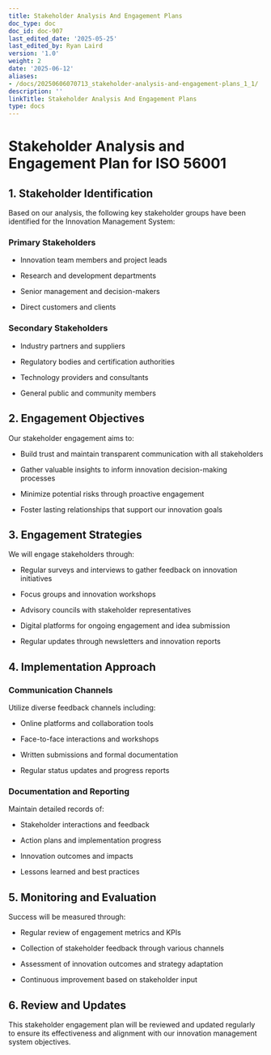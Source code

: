 ```yaml
---
title: Stakeholder Analysis And Engagement Plans
doc_type: doc
doc_id: doc-907
last_edited_date: '2025-05-25'
last_edited_by: Ryan Laird
version: '1.0'
weight: 2
date: '2025-06-12'
aliases:
- /docs/20250606070713_stakeholder-analysis-and-engagement-plans_1_1/
description: ''
linkTitle: Stakeholder Analysis And Engagement Plans
type: docs
---
```


# Stakeholder Analysis and Engagement Plan for ISO 56001

## 1. Stakeholder Identification

Based on our analysis, the following key stakeholder groups have been identified for the Innovation Management System:

### Primary Stakeholders

- Innovation team members and project leads

- Research and development departments

- Senior management and decision-makers

- Direct customers and clients

### Secondary Stakeholders

- Industry partners and suppliers

- Regulatory bodies and certification authorities

- Technology providers and consultants

- General public and community members

## 2. Engagement Objectives

Our stakeholder engagement aims to:

- Build trust and maintain transparent communication with all stakeholders

- Gather valuable insights to inform innovation decision-making processes

- Minimize potential risks through proactive engagement

- Foster lasting relationships that support our innovation goals

## 3. Engagement Strategies

We will engage stakeholders through:

- Regular surveys and interviews to gather feedback on innovation initiatives

- Focus groups and innovation workshops

- Advisory councils with stakeholder representatives

- Digital platforms for ongoing engagement and idea submission

- Regular updates through newsletters and innovation reports

## 4. Implementation Approach

### Communication Channels

Utilize diverse feedback channels including:

- Online platforms and collaboration tools

- Face-to-face interactions and workshops

- Written submissions and formal documentation

- Regular status updates and progress reports

### Documentation and Reporting

Maintain detailed records of:

- Stakeholder interactions and feedback

- Action plans and implementation progress

- Innovation outcomes and impacts

- Lessons learned and best practices

## 5. Monitoring and Evaluation

Success will be measured through:

- Regular review of engagement metrics and KPIs

- Collection of stakeholder feedback through various channels

- Assessment of innovation outcomes and strategy adaptation

- Continuous improvement based on stakeholder input

## 6. Review and Updates

This stakeholder engagement plan will be reviewed and updated regularly to ensure its effectiveness and alignment with our innovation management system objectives.
